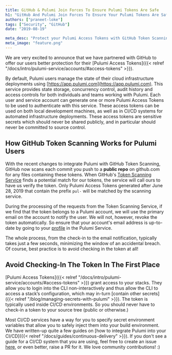 ```yaml
---
title: GitHub & Pulumi Join Forces To Ensure Pulumi Tokens Are Safe
h1: "GitHub And Pulumi Join Forces To Ensure Your Pulumi Tokens Are Safe"
authors: ["praneet-loke"]
tags: ["Security", "GitHub"]
date: "2019-08-19"

meta_desc: "Protect your Pulumi Access Tokens with GitHub Token Scanning."
meta_image: "feature.png"
---
```


We are very excited to announce that we have partnered with GitHub to offer our users better protection for their [Pulumi Access Tokens]({{< relref "/docs/intro/pulumi-service/accounts/#access-tokens" >}}).

By default, Pulumi users manage the state of their cloud infrastructure deployments using [https://app.pulumi.com](https://app.pulumi.com). This service provides state storage, concurrency control, audit history and access controls for both individuals and teams working with Pulumi.  Each user and service account can generate one or more Pulumi Access Tokens to be used to authenticate with this service.  These access tokens can be used on both local development machines, as well as in CI/CD systems for automated infrastructure deployments.  These access tokens are sensitive secrets which should never be shared publicly, and in particular should never be committed to source control.

<!--more-->

## How GitHub Token Scanning Works for Pulumi Users

With the recent changes to integrate Pulumi with GitHub Token Scanning, GitHub now scans each commit you push to a **public repo** on github.com for any files containing these tokens. When GitHub's [Token Scanning Service](https://developer.github.com/partnerships/token-scanning/) finds a potential match for our tokens, the service will call ours to have us verify the token. Only Pulumi Access Tokens generated after June 28, 2019 that contain the prefix `pul-` will be matched by the scanning service.

During the processing of the requests from the Token Scanning Service, if we find that the token belongs to a Pulumi account, we will use the primary email on the account to notify the user. We will not, however, revoke the token automatically. So ensure that your account's email address is up-to-date by going to your [profile](https://app.pulumi.com/account/profile) in the Pulumi Service.

The whole process, from the check-in to the email notification, typically takes just a few seconds, minimizing the window of an accidental breach.  Of course, best practice is to avoid checking in the token at all!

## Avoid Checking-In The Token In The First Place

[Pulumi Access Tokens]({{< relref "/docs/intro/pulumi-service/accounts/#access-tokens" >}}) grant access to your stacks. They allow you to login into the CLI non-interactively and thus allow the CLI to access a stack’s configuration, which may in-turn [contain other secrets]({{< relref "/blog/managing-secrets-with-pulumi" >}}). The token is typically used inside CI/CD environments. So you should never have to check-in a token to your source tree (public or otherwise.)

Most CI/CD services have a way for you to specify secret environment variables that allow you to safely inject them into your build environment. We have written-up quite a few guides on [how to integrate Pulumi into your CI/CD]({{< relref "/docs/guides/continuous-delivery" >}}). If you don't see a guide for a CI/CD system that you are using, feel free to create an issue [here](https://github.com/pulumi/docs), or even better, raise a PR for it. We love community contributions! :)
